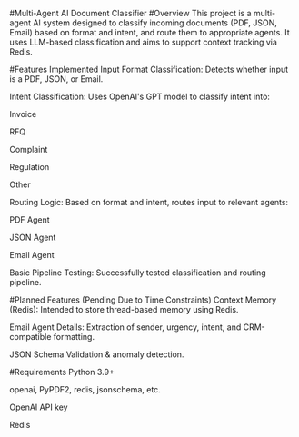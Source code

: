 #Multi-Agent AI Document Classifier
#Overview
This project is a multi-agent AI system designed to classify incoming documents (PDF, JSON, Email) based on format and intent, and route them to appropriate agents. It uses LLM-based classification and aims to support context tracking via Redis.

#Features Implemented
Input Format Classification: Detects whether input is a PDF, JSON, or Email.

Intent Classification: Uses OpenAI's GPT model to classify intent into:

Invoice

RFQ

Complaint

Regulation

Other

Routing Logic: Based on format and intent, routes input to relevant agents:

PDF Agent

JSON Agent

Email Agent

Basic Pipeline Testing: Successfully tested classification and routing pipeline.

#Planned Features (Pending Due to Time Constraints)
Context Memory (Redis): Intended to store thread-based memory using Redis.

Email Agent Details: Extraction of sender, urgency, intent, and CRM-compatible formatting.

JSON Schema Validation & anomaly detection.


#Requirements
Python 3.9+

openai, PyPDF2, redis, jsonschema, etc.

OpenAI API key

Redis 

